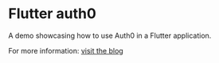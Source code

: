 # Flutter auth0

A demo showcasing how to use Auth0 in a Flutter application.

For more information:
[visit the blog](https://daily-dev-tips.com/posts/adding-auth0-to-a-flutter-application/)
